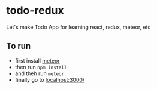 # todo-redux

Let's make Todo App for learning react, redux, meteor, etc

## To run

- first install [meteor](https://www.meteor.com/)
- then run `npm install`
- and theh run `meteor`
- finally go to [localhost:3000/](http://localhost:3000/)

